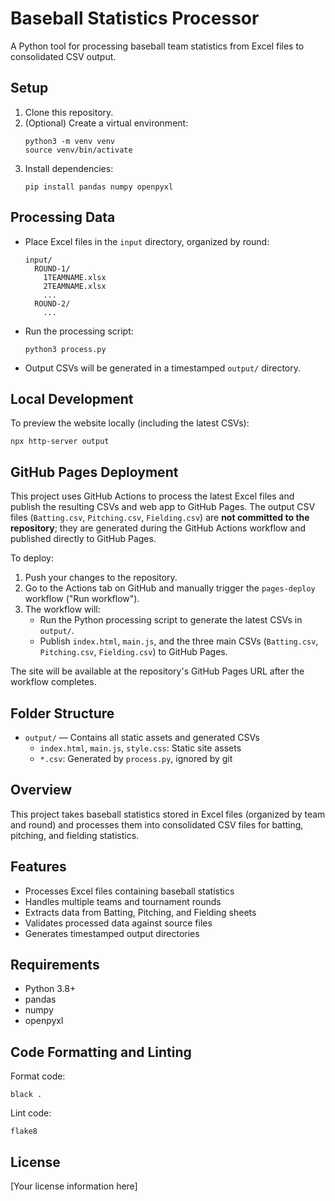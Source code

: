 # Baseball Statistics Processor

A Python tool for processing baseball team statistics from Excel files to consolidated CSV output.

## Setup

1. Clone this repository.
2. (Optional) Create a virtual environment:
   ```
   python3 -m venv venv
   source venv/bin/activate
   ```
3. Install dependencies:
   ```
   pip install pandas numpy openpyxl
   ```

## Processing Data

- Place Excel files in the `input` directory, organized by round:
  ```
  input/
    ROUND-1/
      1TEAMNAME.xlsx
      2TEAMNAME.xlsx
      ...
    ROUND-2/
      ...
  ```
- Run the processing script:
  ```
  python3 process.py
  ```
- Output CSVs will be generated in a timestamped `output/` directory.

## Local Development

To preview the website locally (including the latest CSVs):

```
npx http-server output
```

## GitHub Pages Deployment

This project uses GitHub Actions to process the latest Excel files and publish the resulting CSVs and web app to GitHub Pages. The output CSV files (`Batting.csv`, `Pitching.csv`, `Fielding.csv`) are **not committed to the repository**; they are generated during the GitHub Actions workflow and published directly to GitHub Pages.

To deploy:

1. Push your changes to the repository.
2. Go to the Actions tab on GitHub and manually trigger the `pages-deploy` workflow ("Run workflow").
3. The workflow will:
   - Run the Python processing script to generate the latest CSVs in `output/`.
   - Publish `index.html`, `main.js`, and the three main CSVs (`Batting.csv`, `Pitching.csv`, `Fielding.csv`) to GitHub Pages.

The site will be available at the repository's GitHub Pages URL after the workflow completes.

## Folder Structure

- `output/` — Contains all static assets and generated CSVs
  - `index.html`, `main.js`, `style.css`: Static site assets
  - `*.csv`: Generated by `process.py`, ignored by git

## Overview

This project takes baseball statistics stored in Excel files (organized by team and round) and processes them into consolidated CSV files for batting, pitching, and fielding statistics.

## Features

- Processes Excel files containing baseball statistics
- Handles multiple teams and tournament rounds
- Extracts data from Batting, Pitching, and Fielding sheets
- Validates processed data against source files
- Generates timestamped output directories

## Requirements

- Python 3.8+
- pandas
- numpy
- openpyxl

## Code Formatting and Linting

Format code:

```
black .
```

Lint code:

```
flake8
```

## License

[Your license information here]

